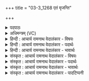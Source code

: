 +++
title = "03-3_1268 एतं मृजन्ति"

+++
<details><summary>पदपाठः</summary>

ए꣣त꣢म्। मृ꣣जन्ति। म꣡र्ज्य꣢꣯म्। उ꣡प꣢꣯। द्रो꣡णे꣢꣯षु। आ꣣य꣡वः꣢। प्र꣣चक्राण꣢म्। प्र꣣। चक्राण꣢म्। म꣣हीः꣢। इ꣡षः꣢꣯। १२६८।
</details>

<details><summary>अधिमन्त्रम् (VC)</summary>

- पवमानः सोमः
- असितः काश्यपो देवलो वा
- गायत्री
- षड्जः
</details>

<details><summary>हिन्दी : आचार्य रामनाथ वेदालंकार - विषयः</summary>

अगले मन्त्र में आत्मशुद्धि का विषय है।
</details>

<details><summary>हिन्दी : आचार्य रामनाथ वेदालंकार - पदार्थः</summary>

पदार्थान्वयभाषाः -  (महीः) महान्, (इषः) ज्ञान और कर्म की सम्पत्तियों को (प्रचक्राणम्) अधिकाधिक सञ्चित किये हुए (मर्ज्यम्) शुद्ध करने योग्य (एतम्) इस जीवात्मा को (आयवः) मनुष्य (द्रोणेषु) उपासना-रस के कुण्डों में (उपमृजन्ति) शोधते हैं ॥३॥
</details>

<details><summary>हिन्दी : आचार्य रामनाथ वेदालंकार - भावार्थः</summary>

भावार्थभाषाः -  जीवात्मा जब अविद्या,पाप आदियों से लिप्त हो जाता है,तब उसकी शुद्धि के लिए परमेश्वर की उपासना अपेक्षित होती है ॥३॥
</details>

<details><summary>संस्कृत : आचार्य रामनाथ वेदालंकार - विषयः</summary>

अथात्मशुद्धिविषय उच्यते।
</details>

<details><summary>संस्कृत : आचार्य रामनाथ वेदालंकार - पदार्थः</summary>

पदार्थान्वयभाषाः -  (महीः) महतीः (इषः२) ज्ञानकर्मसम्पत्तीः (प्रचक्राणम्) प्रकर्षेण सञ्चितवन्तम्।[प्रपूर्वात् करोतेर्लिटि कानजादेशः।] (मर्ज्यम्) शोध्यम्।[मृजू शौचालङ्कारयोः,यत् प्रत्ययः।] (एतम्)इमं जीवात्मानम् (आयवः) मनुष्याः (द्रोणेषु) उपासनारसकुण्डेषु (उपमृजन्ति) उपशोधयन्ति ॥३॥
</details>

<details><summary>संस्कृत : आचार्य रामनाथ वेदालंकार - भावार्थः</summary>

भावार्थभाषाः -  जीवात्मा यदाऽविद्यापापादिभिर्लिप्यते तदा तस्य शोधनाय परमेश्वरोपासनमपेक्ष्यते ॥३॥
</details>

<details><summary>संस्कृत : आचार्य रामनाथ वेदालंकार - पादटिप्पनी</summary>

टिप्पणी:   १. ऋ० ९।१५।७। २. महीः इषः महान्ति अन्नानि—इति सा०। इषः धानाः करम्भः पुरोडाशः—इति वि०।
</details>